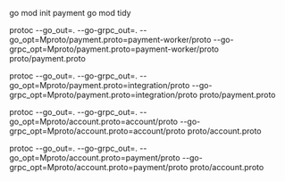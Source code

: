 go mod init payment
go mod tidy

protoc --go_out=. --go-grpc_out=. --go_opt=Mproto/payment.proto=payment-worker/proto --go-grpc_opt=Mproto/payment.proto=payment-worker/proto proto/payment.proto

protoc --go_out=. --go-grpc_out=. --go_opt=Mproto/payment.proto=integration/proto --go-grpc_opt=Mproto/payment.proto=integration/proto proto/payment.proto

protoc --go_out=. --go-grpc_out=. --go_opt=Mproto/account.proto=account/proto --go-grpc_opt=Mproto/account.proto=account/proto proto/account.proto

protoc --go_out=. --go-grpc_out=. --go_opt=Mproto/account.proto=payment/proto --go-grpc_opt=Mproto/account.proto=payment/proto proto/account.proto
